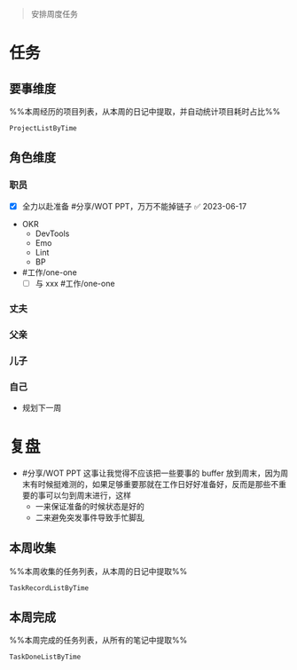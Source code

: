 > 安排周度任务

# 任务
## 要事维度
%%本周经历的项目列表，从本周的日记中提取，并自动统计项目耗时占比%%
```PeriodicPARA
ProjectListByTime
```

## 角色维度
### 职员
- [x] 全力以赴准备 #分享/WOT PPT，万万不能掉链子 ✅ 2023-06-17
- OKR
	- DevTools
	- Emo
	- Lint
	- BP
- #工作/one-one 
	- [ ] 与 xxx #工作/one-one

### 丈夫
### 父亲
### 儿子
### 自己
- 规划下一周

# 复盘
- #分享/WOT PPT 这事让我觉得不应该把一些要事的 buffer 放到周末，因为周末有时候挺难测的，如果足够重要那就在工作日好好准备好，反而是那些不重要的事可以匀到周末进行，这样
	- 一来保证准备的时候状态是好的
	- 二来避免突发事件导致手忙脚乱

## 本周收集
%%本周收集的任务列表，从本周的日记中提取%%
```PeriodicPARA
TaskRecordListByTime
```

## 本周完成
%%本周完成的任务列表，从所有的笔记中提取%%
```PeriodicPARA
TaskDoneListByTime
```
